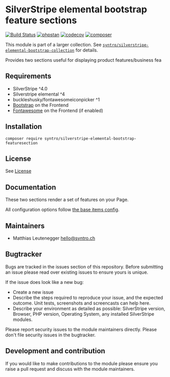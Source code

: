 # SilverStripe elemental bootstrap feature sections

[![Build Status](https://travis-ci.com/syntro-opensource/silverstripe-elemental-bootstrap-featuresection.svg?branch=master)](https://travis-ci.com/syntro-opensource/silverstripe-elemental-bootstrap-featuresection)
[![phpstan](https://img.shields.io/badge/PHPStan-enabled-success)](https://github.com/phpstan/phpstan)
[![codecov](https://codecov.io/gh/syntro-opensource/silverstripe-elemental-bootstrap-featuresection/branch/master/graph/badge.svg)](https://codecov.io/gh/syntro-opensource/silverstripe-elemental-bootstrap-featuresection)
[![composer](https://img.shields.io/packagist/dt/syntro/silverstripe-elemental-bootstrap-featuresection?color=success&logo=composer)](https://packagist.org/packages/syntro/silverstripe-elemental-bootstrap-featuresection)


This module is part of a larger collection. See
[`syntro/silverstripe-elemental-bootstrap-collection`](https://github.com/syntro-opensource/silverstripe-elemental-bootstrap-collection)
for details.

Provides two sections useful for displaying product features/business fea

## Requirements

* SilverStripe ^4.0
* Silverstripe elemental ^4
* buckleshusky/fontawesomeiconpicker ^1
* [Bootstrap](https://getbootstrap.com) on the Frontend
* [Fontawesome](https://fontawesome.com) on the Frontend (if enabled)

## Installation

```
composer require syntro/silverstripe-elemental-bootstrap-featuresection
```


## License
See [License](license.md)

## Documentation
These two sections render a set of features on your Page.

All configuration options follow [the base items config](https://github.com/syntro-opensource/silverstripe-elemental-bootstrap-baseitems#documentation).

<!-- ## Example configuration (optional)
If your module makes use of the config API in SilverStripe it's a good idea to provide an example config
 here that will get the module working out of the box and expose the user to the possible configuration options.

Provide a yaml code example where possible.

```yaml

Page:
  config_option: true
  another_config:
    - item1
    - item2

``` -->

## Maintainers
 * Matthias Leutenegger <hello@syntro.ch>

## Bugtracker
Bugs are tracked in the issues section of this repository. Before submitting an issue please read over
existing issues to ensure yours is unique.

If the issue does look like a new bug:

 - Create a new issue
 - Describe the steps required to reproduce your issue, and the expected outcome. Unit tests, screenshots
 and screencasts can help here.
 - Describe your environment as detailed as possible: SilverStripe version, Browser, PHP version,
 Operating System, any installed SilverStripe modules.

Please report security issues to the module maintainers directly. Please don't file security issues in the bugtracker.

## Development and contribution
If you would like to make contributions to the module please ensure you raise a pull request and discuss with the module maintainers.
